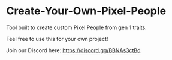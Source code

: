 # Create-Your-Own-Pixel-People
Tool built to create custom Pixel People from gen 1 traits. 

Feel free to use this for your own project!

Join our Discord here:
https://discord.gg/BBNAs3ctBd

